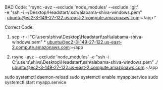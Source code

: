 BAD Code: "rsync -avz --exclude 'node_modules' --exclude '.git' \
-e "ssh -i ~/Desktop/Headstart/.ssh/alabama-shiva-windows.pem" \
. ubuntu@ec2-3-149-27-122.us-east-2.compute.amazonaws.com:~/app "

Correct Code: 
1. scp -r -i "C:\users\shiva\Desktop\Headstart\ssh\alabama-shiva-windows.pem" * ubuntu@ec2-3-149-27-122.us-east-2.compute.amazonaws.com:~/app

2. rsync -avz --exclude 'node_modules' -e "ssh -i C:\users\shiva\Desktop\Headstart\ssh\alabama-shiva-windows.pem" ./ ubuntu@ec2-3-149-27-122.us-east-2.compute.amazonaws.com:~/app

sudo systemctl daemon-reload
sudo systemctl enable myapp.service
sudo systemctl start myapp.service
